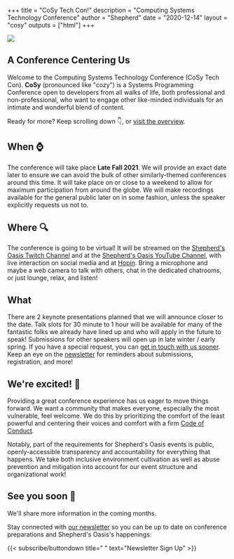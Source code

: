 +++
title = "CoSy Tech Con!"
description = "Computing Systems Technology Conference"
author = "Shepherd"
date = "2020-12-14"
layout = "cosy"
outputs = ["html"]
+++

<img class="logo" src="/img/cosy/cosy-small.png">

<div class="cosy">

<div class="relative-container">

<section id="cosy">
<div class="banner">
<h1>A Conference Centering Us</h1>
<p>Welcome to the Computing Systems Technology Conference (CoSy Tech Con). <strong>CoSy</strong> (pronounced like "cozy") is a Systems Programming Conference open to developers from all walks of life, both professional and non-professional, who want to engage other like-minded individuals for an intimate and wonderful blend of content.</p>
<p>Ready for more? Keep scrolling down 👇, or <a href="/overview/">visit the overview</a>.</p>
</div>
</section>

<section id="when">
<div class="banner">
<h1>When ⌚</h1>
<p>The conference will take place <strong>Late Fall 2021</strong>. We will provide an exact date later to ensure we can avoid the bulk of other similarly-themed conferences around this time. It will take place on or close to a weekend to allow for maximum participation from around the globe. We will make recordings available for the general public later on in some fashion, unless the speaker explicitly requests us not to.</p>
</div>
</section>

<section id="where">
<div class="banner">
<h1>Where 🔍</h1>
<p>The conference is going to be virtual! It will be streamed on the <a href="https://www.twitch.tv/shepherdsoasis">Shepherd's Oasis Twitch Channel</a> and at the <a href="https://www.youtube.com/channel/UCbPn0sw5rIgfT0vlSBvCWlA">Shepherd's Oasis YouTube Channel</a>, with live interaction on social media and at <a href="https://hopin.to">Hopin</a>. Bring a microphone and maybe a web camera to talk with others, chat in the dedicated chatrooms, or just lounge, relax, and listen!</p>
</div>
</section>

<section id="what">
<div class="banner">
<h1>What </h1>
<p>There are 2 keynote presentations planned that we will announce closer to the date. Talk slots for 30 minute to 1 hour will be available for many of the fantastic folks we already have lined up and who will apply in the future to speak! Submissions for other speakers will open up in late winter / early spring. If you have a special request, you can <a href="/contact/basic/">get in touch with us sooner</a>. Keep an eye on the <a href="/newsletter/">newsletter</a> for reminders about submissions, registration, and more!</p>
</div>
</section>

<section id="excited">
<div class="banner">
<h1>We're excited! 🎉</h1>
<p>Providing a great conference experience has us eager to move things forward. We want a community that makes everyone, especially the most vulnerable, feel welcome. We do this by prioritizing the comfort of the least powerful and centering their voices and comfort with a firm <a href="/conduct/">Code of Conduct</a>.</p>
<p>Notably, part of the requirements for Shepherd's Oasis events is public, openly-accessible transparency and accountability for everything that happens. We take both inclusive environment cultivation as well as abuse prevention and mitigation into account for our event structure and organizational work!</p>
</div>
</section>

<section id="final">
<div class="banner">
<h1>See you soon 💙</h1>
<p>We'll share more information in the coming months.</p>
<p>Stay connected with <a href="/newsletter/">our newsletter</a> so you can be up to date on conference preparations and Shepherd's Oasis's happenings:</p>
{{< subscribe/buttondown title=" " text="Newsletter Sign Up" >}}
</div>
</section>

</div>
</div>
